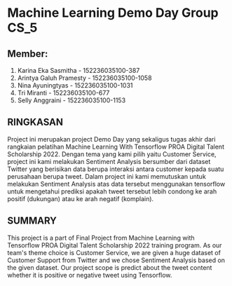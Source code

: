 # Machine Learning Demo Day Group CS_5

## Member:
1. Karina Eka Sasmitha	- 152236035100-387
2. Arintya Galuh Pramesty	- 152236035100-1058
3. Nina Ayuningtyas		- 152236035100-1031
4. Tri Miranti			- 152236035100-677
5. Selly Anggraini		- 152236035100-1153

## RINGKASAN
Project ini merupakan project Demo Day yang sekaligus tugas akhir dari rangkaian pelatihan Machine Learning With Tensorflow PROA Digital Talent Scholarship 2022. Dengan tema yang kami pilih yaitu Customer Service, project ini kami melakukan Sentiment Analysis bersumber dari dataset Twitter yang berisikan data berupa interaksi antara customer kepada suatu perusahaan berupa tweet. Dalam project ini kami memutuskan untuk melakukan Sentiment Analysis atas data tersebut menggunakan tensorflow untuk mengetahui prediksi apakah tweet tersebut lebih condong ke arah positif (dukungan) atau ke arah negatif (komplain).

## SUMMARY
This project is a part of Final Project from Machine Learning with Tensorflow PROA Digital Talent Scholarship 2022 training program. As our team's theme choice is Customer Service, we are given a huge dataset of Customer Support from Twitter and we chose Sentiment Analysis based on the given dataset. Our project scope is predict about the tweet content whether it is positive or negative tweet using Tensorflow.
